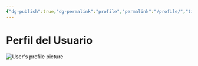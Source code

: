 ```yaml
---
{"dg-publish":true,"dg-permalink":"profile","permalink":"/profile/","title":"Perfil","created":"2024-02-18T12:02:55.872-06:00","updated":"2024-02-18T12:07:50.385-06:00"}
---
```


# Perfil del Usuario
<div id="content-profile">
<div class="container">
<div class="profile-header">
<img  alt="User's profile picture" class="profile-image"/></div>
<h2 class="user-name"></h2><p class="user-email"></p></div>
</div>
<div class="row"><pre class="rounded"><code id="profile-data" class="json"></code></pre></div>
